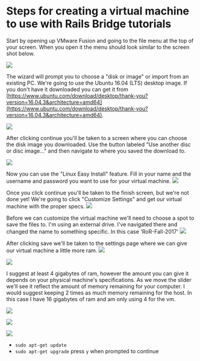 # Steps for creating a virtual machine to use with Rails Bridge tutorials

Start by opening up VMware Fusion and going to the file menu at the top of your screen. When you open it the menu should look similar to the screen shot below.

![](https://dl.dropboxusercontent.com/s/shl7lrq0146edly/2017-08-14%20at%209.16%20PM.png)

The wizard will prompt you to choose a "disk or image" or import from an existing PC. We're going to use the Ubuntu 16.04 (LTS) desktop image. If you don't have it downloaded you can get it from [https://www.ubuntu.com/download/desktop/thank-you?version=16.04.3&architecture=amd64](https://www.ubuntu.com/download/desktop/thank-you?version=16.04.3&architecture=amd64).

![](https://dl.dropboxusercontent.com/s/whisihydvf3yx3s/2017-08-14%20at%209.17%20PM.png)

After clicking continue you'll be taken to a screen where you can choose the disk image you downloaded. Use the button labeled "Use another disc or disc image..." and then navigate to where you saved the download to.

![](https://dl.dropboxusercontent.com/s/ckozario1imw6i6/2017-08-14%20at%209.17%20PM%20%281%29.png)

<!--![](https://dl.dropboxusercontent.com/s/ukixleshn6jdqzr/2017-08-14%20at%209.18%20PM.png)-->

Now you can use the "Linux Easy Install" feature. Fill in your name and the username and password you want to use for your virtual machine.
![](https://dl.dropboxusercontent.com/s/grsurker4q2t6q3/2017-08-14%20at%209.18%20PM%20%281%29.png)

Once you click continue you'll be taken to the finish screen, but we're not done yet! We're going to click "Customize Settings" and get our virtual machine with the proper specs.
![](https://dl.dropboxusercontent.com/s/7mlcseiqgy1f96i/2017-08-14%20at%209.18%20PM%20%282%29.png)

Before  we can customize the virtual machine we'll need to choose a spot to save the files to. I'm using an external drive. I've navigated there and changed the name to something specific. In this case 'RoR-Fall-2017'
![](https://dl.dropboxusercontent.com/s/v1aq95j3yduvaru/2017-08-14%20at%209.19%20PM.png)

After clicking save we'll be taken to the settings page where we can give our virtual machine a little more ram. ![](https://dl.dropboxusercontent.com/s/lajafnz285jw6x3/2017-08-14%20at%209.20%20PM.png)

![](https://dl.dropboxusercontent.com/s/hhqlmwbs9yndzsl/2017-08-14%20at%209.20%20PM%20%281%29.png)

I suggest at least 4 gigabytes of ram, however the amount you can give it depends on your physical machine's specifications. As we move the slider we'll see it reflect the amount of memory remaining for your computer. I would suggest keeping 2 times as much memory remaining for the host. In this case I have 16 gigabytes of ram and am only using 4 for the vm.



![](https://dl.dropboxusercontent.com/s/qsd9h2gfa6f3rzp/2017-08-14%20at%209.20%20PM%20%282%29.png)

![](https://dl.dropboxusercontent.com/s/jeddokbdg13xcl9/2017-08-14%20at%209.37%20PM.png)

![](https://dl.dropboxusercontent.com/s/9di3x7ukutb)
* `sudo apt-get update`
* `sudo apt-get upgrade` press `y` when prompted to continue

